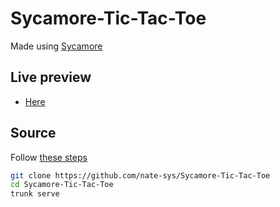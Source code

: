 # Sycamore-Tic-Tac-Toe
Made using [Sycamore](https://sycamore-rs.netlify.app)

## Live preview
* [Here](https://nate-sys.github.io/sycamore-tic-tac-toe)

## Source
Follow [these steps](https://sycamore-rs.netlify.app/docs/getting_started/installation)
```sh
git clone https://github.com/nate-sys/Sycamore-Tic-Tac-Toe
cd Sycamore-Tic-Tac-Toe
trunk serve
```
